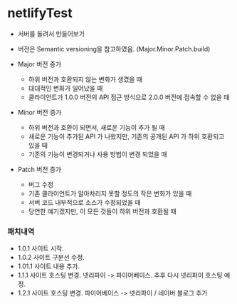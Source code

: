 # netlifyTest

- 서버를 돌려서 만들어보기

- 버전은 Semantic versioning을 참고하였음. (Major.Minor.Patch.build)

- Major 버전 증가

  - 하위 버전과 호환되지 않는 변화가 생겼을 때
  - 대대적인 변화가 일어났을 때
  - 클라이언트가 1.0.0 버전의 API 접근 방식으로 2.0.0 버전에 접속할 수 없을 때

- Minor 버전 증가

  - 하위 버전과 호환이 되면서, 새로운 기능이 추가 될 때
  - 새로운 기능이 추가된 API 가 나왔지만, 기존의 공개된 API 가 하위 호환되고 있을 때
  - 기존의 기능이 변경되거나 사용 방법이 변경 되었을 때

- Patch 버전 증가

  - 버그 수정
  - 기존 클라이언트가 알아차리지 못할 정도의 작은 변화가 있을 때
  - 서버 코드 내부적으로 소스가 수정되었을 때
  - 당연한 얘기겠지만, 이 모든 것들이 하위 버전과 호환될 때

### 패치내역
- 1.0.1 사이트 시작.
- 1.0.2 사이트 구분선 수정.
- 1.01.1 사이트 내용 추가.
- 1.1.1 사이트 호스팅 변경. 넷리파이 -> 파이어베이스. 추후 다시 넷리파이 호스팅 예정.
- 1.2.1 사이트 호스팅 변경. 파이어베이스 -> 넷리파이  / 네이버 블로그 추가